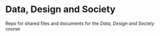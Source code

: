 # Data, Design and Society

Repo for shared files and documents for the *Data, Design and Society* course
